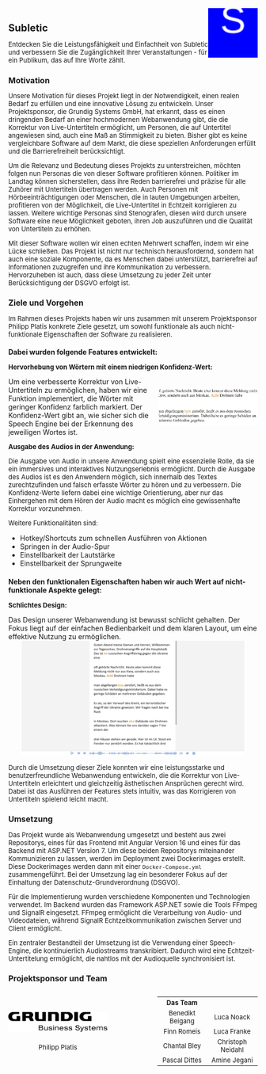 <style>
  h1 {
    font-size: 20px;
  }
  
  h2 {
    font-size: 16px;
  }

  h3{
    font-size: 14px;
  }
  
  p {
    font-size: 13px;
  }

  th {
    font-size: 13px;
  }

  td {
    font-size: 13px;
  }
  
  span {
    font-size: 13px;
  }
</style>
<div style="float:right;">
    <img src="img/logo.svg" alt="Logo-Subletic" width="100">
</div>

# Subletic

Entdecken Sie die Leistungsfähigkeit und Einfachheit von Subletic und verbessern Sie die Zugänglichkeit Ihrer Veranstaltungen - für ein Publikum, das auf Ihre Worte zählt.

## Motivation

Unsere Motivation für dieses Projekt liegt in der Notwendigkeit, einen realen Bedarf zu erfüllen und eine innovative Lösung zu entwickeln. Unser Projektsponsor, die Grundig Systems GmbH, hat erkannt, dass es einen dringenden Bedarf an einer hochmodernen Webanwendung gibt, die die Korrektur von Live-Untertiteln ermöglicht, um Personen, die auf Untertitel angewiesen sind, auch eine Maß an Stimmigkeit zu bieten. Bisher gibt es keine vergleichbare Software auf dem Markt, die diese speziellen Anforderungen erfüllt und die Barrierefreiheit berücksichtigt.

Um die Relevanz und Bedeutung dieses Projekts zu unterstreichen, möchten folgen nun Personas die von dieser Software profitieren können. Politiker im Landtag können sicherstellen, dass ihre Reden barrierefrei und präzise für alle Zuhörer mit Untertiteln übertragen werden. Auch Personen mit Hörbeeinträchtigungen oder Menschen, die in lauten Umgebungen arbeiten, profitieren von der Möglichkeit, die Live-Untertitel in Echtzeit korrigieren zu lassen. Weitere wichtige Personas sind Stenografen, diesen wird durch unsere Software eine neue Möglichkeit geboten, ihren Job auszuführen und die Qualität von Untertiteln zu erhöhen.

Mit dieser Software wollen wir einen echten Mehrwert schaffen, indem wir eine Lücke schließen. Das Projekt ist nicht nur technisch herausfordernd, sondern hat auch eine soziale Komponente, da es Menschen dabei unterstützt, barrierefrei auf Informationen zuzugreifen und ihre Kommunikation zu verbessern. Hervorzuheben ist auch, dass diese Umsetzung zu jeder Zeit unter Berücksichtigung der DSGVO erfolgt ist.

## Ziele und Vorgehen

Im Rahmen dieses Projekts haben wir uns zusammen mit unserem Projektsponsor Philipp Platis konkrete Ziele gesetzt, um sowohl funktionale als auch nicht-funktionale Eigenschaften der Software zu realisieren.

### Dabei wurden folgende Features entwickelt:

**Hervorhebung von Wörtern mit einem niedrigen Konfidenz-Wert:**

<div style="display: flex; align-items: center;">
  <div style="flex: 1;">
    Um eine verbesserte Korrektur von Live-Untertiteln zu ermöglichen, haben wir eine Funktion implementiert, die Wörter mit geringer Konfidenz farblich markiert. Der Konfidenz-Wert gibt an, wie sicher sich die Speech Engine bei der Erkennung des jeweiligen Wortes ist.
  </div>
  <div style="text-align: right; width:200; margin-left:10px;">
    <img src="img/confidenz-werte.png" alt="Hervorgehobene Wörter" width="200">
  </div>
</div>

**Ausgabe des Audios in der Anwendung:**

Die Ausgabe von Audio in unsere Anwendung spielt eine essenzielle Rolle, da sie ein immersives und interaktives Nutzungserlebnis ermöglicht. Durch die Ausgabe des Audios ist es den Anwendern möglich, sich innerhalb des Textes zurechtzufinden und falsch erfasste Wörter zu hören und zu verbessern. Die Konfidenz-Werte liefern dabei eine wichtige Orientierung, aber nur das Einhergehen mit dem Hören der Audio macht es möglich eine gewissenhafte Korrektur vorzunehmen.

Weitere Funktionalitäten sind:
- Hotkey/Shortcuts zum schnellen Ausführen von Aktionen
- Springen in der Audio-Spur
- Einstellbarkeit der Lautstärke
- Einstellbarkeit der Sprungweite 

### Neben den funktionalen Eigenschaften haben wir auch Wert auf nicht-funktionale Aspekte gelegt:
**Schlichtes Design:**
<div >
  <div style="flex: 1;">
    Das Design unserer Webanwendung ist bewusst schlicht gehalten. Der Fokus liegt auf der einfachen Bedienbarkeit und dem klaren Layout, um eine effektive Nutzung zu ermöglichen. 
  </div>
  <div style="align-text:center; text-align: center;" >
    <img src="img/deployed_website.jpg" alt="Webseite" width="450px">
  </div>
</div>

Durch die Umsetzung dieser Ziele konnten wir eine leistungsstarke und benutzerfreundliche Webanwendung entwickeln, die die Korrektur von Live-Untertiteln erleichtert und gleichzeitig ästhetischen Ansprüchen gerecht wird. Dabei ist das Ausführen der Features stets intuitiv, was das Korrigieren von Untertiteln spielend leicht macht.

## Umsetzung

Das Projekt wurde als Webanwendung umgesetzt und besteht aus zwei Repositorys, eines für das Frontend mit Angular Version 16 und eines für das Backend mit ASP.NET Version 7. Um diese beiden Repositorys miteinander Kommunizieren zu lassen, werden im Deployment zwei Dockerimages erstellt. Diese Dockerimages werden dann mit einer `Docker-Compose.yml` zusammengeführt. Bei der Umsetzung lag ein besonderer Fokus auf der Einhaltung der Datenschutz-Grundverordnung (DSGVO).

Für die Implementierung wurden verschiedene Komponenten und Technologien verwendet. Im Backend wurden das Framework ASP.NET sowie die Tools FFmpeg und SignalR eingesetzt. FFmpeg ermöglicht die Verarbeitung von Audio- und Videodateien, während SignalR Echtzeitkommunikation zwischen Server und Client ermöglicht.

Ein zentraler Bestandteil der Umsetzung ist die Verwendung einer Speech-Engine, die kontinuierlich Audiostreams transkribiert. Dadurch wird eine Echtzeit-Untertitelung ermöglicht, die nahtlos mit der Audioquelle synchronisiert ist.

## Projektsponsor und Team

<div style="display: flex; flex: 1; text-align: center;">
    <div style="display: flex; align-items: center; justify-content: center; text-align: center;">
  <div>
    <img src="img/grundig.svg" alt="Logo Grundig" width="200">
    <div style="display: flex; justify-content: center; text-align: center;">
      <span style="margin-top: 20px">Philipp Platis</span>
    </div>
  </div>
</div>
<div style="flex:1;">
</div>
  <div style="flex: 2; text-align: center;">
    <table>
  <tr>
    <th>Das Team</th>
  </tr>
  <tr>
    <td>Benedikt Beigang</td>
    <td>Luca Noack</td>
  </tr>
  <tr>
    <td>Finn Romeis</td>
    <td>Luca Franke</td>
  </tr>
  <tr>
    <td>Chantal Bley</td>
    <td>Christoph Neidahl</td>
  </tr>
  <tr>
    <td>Pascal Dittes</td>
    <td>Amine Jegani</td>
  </tr>
</table>
  </div>
</div>